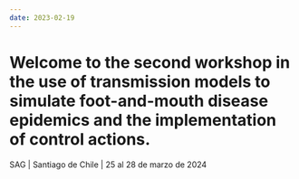 ```yaml
---
date: 2023-02-19
---
```

# Welcome to the second workshop in the use of transmission models to simulate foot-and-mouth disease epidemics and the implementation of control actions.

SAG | Santiago de Chile | 25 al 28 de marzo de 2024

